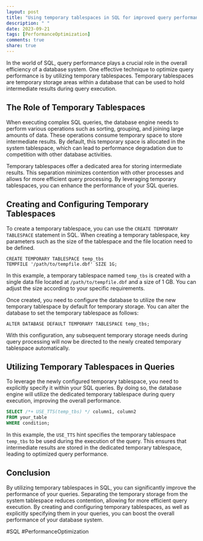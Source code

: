 ```yaml
---
layout: post
title: "Using temporary tablespaces in SQL for improved query performance"
description: " "
date: 2023-09-21
tags: [PerformanceOptimization]
comments: true
share: true
---
```


In the world of SQL, query performance plays a crucial role in the overall efficiency of a database system. One effective technique to optimize query performance is by utilizing temporary tablespaces. Temporary tablespaces are temporary storage areas within a database that can be used to hold intermediate results during query execution.

## The Role of Temporary Tablespaces

When executing complex SQL queries, the database engine needs to perform various operations such as sorting, grouping, and joining large amounts of data. These operations consume temporary space to store intermediate results. By default, this temporary space is allocated in the system tablespace, which can lead to performance degradation due to competition with other database activities.

Temporary tablespaces offer a dedicated area for storing intermediate results. This separation minimizes contention with other processes and allows for more efficient query processing. By leveraging temporary tablespaces, you can enhance the performance of your SQL queries.

## Creating and Configuring Temporary Tablespaces

To create a temporary tablespace, you can use the `CREATE TEMPORARY TABLESPACE` statement in SQL. When creating a temporary tablespace, key parameters such as the size of the tablespace and the file location need to be defined.

```
CREATE TEMPORARY TABLESPACE temp_tbs
TEMPFILE '/path/to/tempfile.dbf' SIZE 1G;
```

In this example, a temporary tablespace named `temp_tbs` is created with a single data file located at `/path/to/tempfile.dbf` and a size of 1 GB. You can adjust the size according to your specific requirements.

Once created, you need to configure the database to utilize the new temporary tablespace by default for temporary storage. You can alter the database to set the temporary tablespace as follows:

```
ALTER DATABASE DEFAULT TEMPORARY TABLESPACE temp_tbs;
```

With this configuration, any subsequent temporary storage needs during query processing will now be directed to the newly created temporary tablespace automatically.


## Utilizing Temporary Tablespaces in Queries

To leverage the newly configured temporary tablespace, you need to explicitly specify it within your SQL queries. By doing so, the database engine will utilize the dedicated temporary tablespace during query execution, improving the overall performance.

```sql
SELECT /*+ USE_TTS(temp_tbs) */ column1, column2
FROM your_table
WHERE condition;
```

In this example, the `USE_TTS` hint specifies the temporary tablespace `temp_tbs` to be used during the execution of the query. This ensures that intermediate results are stored in the dedicated temporary tablespace, leading to optimized query performance.

## Conclusion

By utilizing temporary tablespaces in SQL, you can significantly improve the performance of your queries. Separating the temporary storage from the system tablespace reduces contention, allowing for more efficient query execution. By creating and configuring temporary tablespaces, as well as explicitly specifying them in your queries, you can boost the overall performance of your database system.

#SQL #PerformanceOptimization